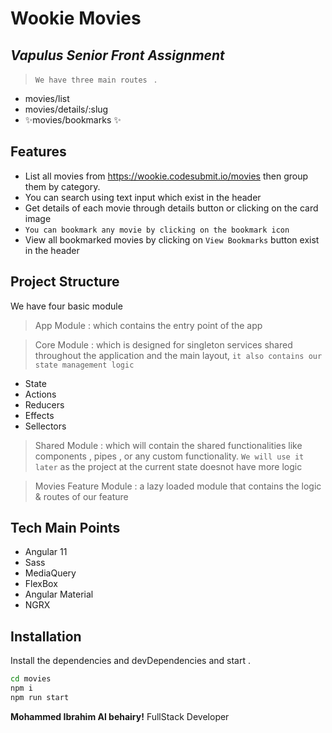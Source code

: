# Wookie Movies
## _Vapulus Senior Front Assignment_


> `We have three main routes ` .
- movies/list
- movies/details/:slug
- ✨movies/bookmarks ✨

## Features

- List all movies from https://wookie.codesubmit.io/movies then group them by category.
- You can search using text input which exist in the header
- Get details of each movie through details button or clicking on the card image
- `You can bookmark any movie by clicking on the bookmark icon`
- View all bookmarked movies by clicking on `View Bookmarks` button exist in the header

## Project Structure
We have four basic module
> App Module : which contains the entry point of the app

> Core Module : which is designed for singleton services shared throughout the application and the main layout, `it also contains our state management logic`
- State 
- Actions
- Reducers
- Effects
- Sellectors

> Shared Module : which will contain the shared functionalities like components , pipes , or any custom functionality.  `We will use it later` as the project at the current state doesnot have more logic

> Movies Feature Module : a lazy loaded module that contains the logic & routes of our feature

## Tech Main Points

- Angular 11
- Sass
- MediaQuery
- FlexBox
- Angular Material
- NGRX


## Installation


Install the dependencies and devDependencies and start .

```sh
cd movies
npm i
npm run start
```

**Mohammed Ibrahim Al behairy!**
FullStack Developer